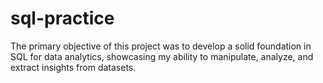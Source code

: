 # sql-practice
The primary objective of this project was to develop a solid foundation in SQL for data analytics, showcasing my ability to manipulate, analyze, and extract insights from datasets.

